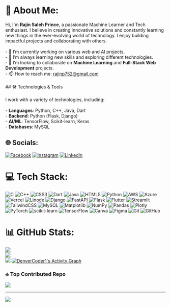 # 💫 About Me:
Hi, I'm **Rajin Saleh Prince**, a passionate Machine Learner and Tech enthusiast. I believe in creating innovative solutions and constantly learning new things in the ever-evolving world of technology. I enjoy building impactful projects and collaborating with others.<br><br>- 🔭 I’m currently working on various web and AI projects.<br>- 🌱 I’m always learning new skills and exploring different technologies.<br>- 👯 I’m looking to collaborate on **Machine Learning** and **Full-Stack Web Development** projects.<br>- 📫 How to reach me: rajinp752@gmail.com<br><br>## 🛠️ Technologies & Tools<br><br>I work with a variety of technologies, including:<br><br>- **Languages**: Python, C++, Java, Dart<br>- **Backend**: Python (Flask, Django)<br>- **AI/ML**: TensorFlow, Scikit-learn, Keras<br>- **Databases**: MySQL<br>


## 🌐 Socials:
[![Facebook](https://img.shields.io/badge/Facebook-%231877F2.svg?logo=Facebook&logoColor=white)](https://www.facebook.com/RajinSalehPrince/) [![Instagram](https://img.shields.io/badge/Instagram-%23E4405F.svg?logo=Instagram&logoColor=white)](https://www.instagram.com/rajin_saleh_prince/) [![LinkedIn](https://img.shields.io/badge/LinkedIn-%230077B5.svg?logo=linkedin&logoColor=white)](https://www.linkedin.com/in/rajin-saleh-prince-4573171b7/) 

# 💻 Tech Stack:
![C](https://img.shields.io/badge/c-%2300599C.svg?style=for-the-badge&logo=c&logoColor=white) ![C++](https://img.shields.io/badge/c++-%2300599C.svg?style=for-the-badge&logo=c%2B%2B&logoColor=white) ![CSS3](https://img.shields.io/badge/css3-%231572B6.svg?style=for-the-badge&logo=css3&logoColor=white) ![Dart](https://img.shields.io/badge/dart-%230175C2.svg?style=for-the-badge&logo=dart&logoColor=white) ![Java](https://img.shields.io/badge/java-%23ED8B00.svg?style=for-the-badge&logo=openjdk&logoColor=white) ![HTML5](https://img.shields.io/badge/html5-%23E34F26.svg?style=for-the-badge&logo=html5&logoColor=white) ![Python](https://img.shields.io/badge/python-3670A0?style=for-the-badge&logo=python&logoColor=ffdd54) ![AWS](https://img.shields.io/badge/AWS-%23FF9900.svg?style=for-the-badge&logo=amazon-aws&logoColor=white) ![Azure](https://img.shields.io/badge/azure-%230072C6.svg?style=for-the-badge&logo=microsoftazure&logoColor=white) ![Vercel](https://img.shields.io/badge/vercel-%23000000.svg?style=for-the-badge&logo=vercel&logoColor=white) ![Linode](https://img.shields.io/badge/linode-00A95C?style=for-the-badge&logo=linode&logoColor=white) ![Django](https://img.shields.io/badge/django-%23092E20.svg?style=for-the-badge&logo=django&logoColor=white) ![FastAPI](https://img.shields.io/badge/FastAPI-005571?style=for-the-badge&logo=fastapi) ![Flask](https://img.shields.io/badge/flask-%23000.svg?style=for-the-badge&logo=flask&logoColor=white) ![Flutter](https://img.shields.io/badge/Flutter-%2302569B.svg?style=for-the-badge&logo=Flutter&logoColor=white) ![Streamlit](https://img.shields.io/badge/Streamlit-%23FE4B4B.svg?style=for-the-badge&logo=streamlit&logoColor=white) ![TailwindCSS](https://img.shields.io/badge/tailwindcss-%2338B2AC.svg?style=for-the-badge&logo=tailwind-css&logoColor=white) ![MySQL](https://img.shields.io/badge/mysql-4479A1.svg?style=for-the-badge&logo=mysql&logoColor=white) ![Matplotlib](https://img.shields.io/badge/Matplotlib-%23ffffff.svg?style=for-the-badge&logo=Matplotlib&logoColor=black) ![NumPy](https://img.shields.io/badge/numpy-%23013243.svg?style=for-the-badge&logo=numpy&logoColor=white) ![Pandas](https://img.shields.io/badge/pandas-%23150458.svg?style=for-the-badge&logo=pandas&logoColor=white) ![Plotly](https://img.shields.io/badge/Plotly-%233F4F75.svg?style=for-the-badge&logo=plotly&logoColor=white) ![PyTorch](https://img.shields.io/badge/PyTorch-%23EE4C2C.svg?style=for-the-badge&logo=PyTorch&logoColor=white) ![scikit-learn](https://img.shields.io/badge/scikit--learn-%23F7931E.svg?style=for-the-badge&logo=scikit-learn&logoColor=white) ![TensorFlow](https://img.shields.io/badge/TensorFlow-%23FF6F00.svg?style=for-the-badge&logo=TensorFlow&logoColor=white) ![Canva](https://img.shields.io/badge/Canva-%2300C4CC.svg?style=for-the-badge&logo=Canva&logoColor=white) ![Figma](https://img.shields.io/badge/figma-%23F24E1E.svg?style=for-the-badge&logo=figma&logoColor=white) ![Git](https://img.shields.io/badge/git-%23F05033.svg?style=for-the-badge&logo=git&logoColor=white) ![GitHub](https://img.shields.io/badge/github-%23121011.svg?style=for-the-badge&logo=github&logoColor=white)
# 📊 GitHub Stats:
![](https://github-readme-stats.vercel.app/api?username=Rajin-Saleh&theme=merko&hide_border=false&include_all_commits=true&count_private=true)<br/>
![](https://github-readme-streak-stats.herokuapp.com/?user=Rajin-Saleh&theme=merko&hide_border=false)<br/>
![](https://github-readme-stats.vercel.app/api/top-langs/?username=Rajin-Saleh&theme=merko&hide_border=false&include_all_commits=true&count_private=true&layout=compact)
<a href="https://github.com/Rajin-Saleh"><img alt="DenverCoder1's Activity Graph" src="https://github-readme-activity-graph.vercel.app/graph/?username=Rajin-Saleh&bg_color=1F222E&color=F8D866&line=F85D7F&point=FFFFFF&hide_border=true" /></a>

### 🔝 Top Contributed Repo
![](https://github-contributor-stats.vercel.app/api?username=Rajin-Saleh&limit=5&theme=dark&combine_all_yearly_contributions=true)

---
[![](https://visitcount.itsvg.in/api?id=Rajin-Saleh&icon=3&color=7)](https://visitcount.itsvg.in)

<!-- Proudly created with GPRM ( https://gprm.itsvg.in ) -->

